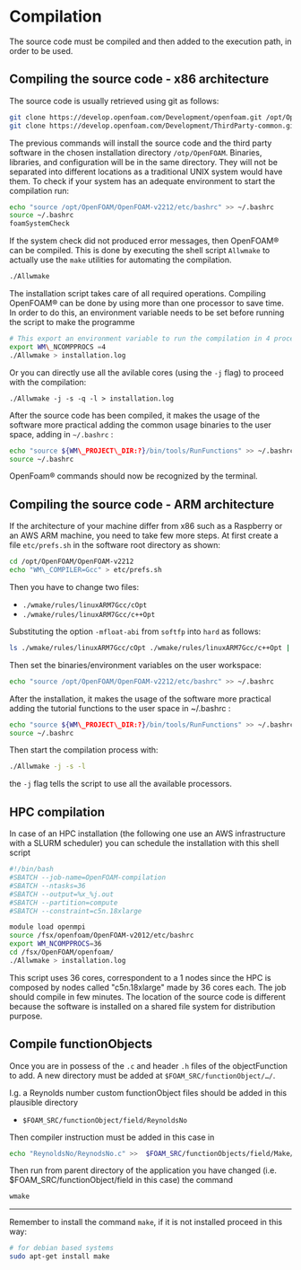 # Compilation

The source code must be compiled and then added to the execution path, in order to be used.

## Compiling the source code - x86 architecture

The source code is usually retrieved using git as follows:

```sh
git clone https://develop.openfoam.com/Development/openfoam.git /opt/OpenFOAM
git clone https://develop.openfoam.com/Development/ThirdParty-common.git /opt/OpenFOAM
```

The previous commands will install the source code and the third party
software in the chosen installation directory ```/otp/OpenFOAM```.
Binaries, libraries, and configuration will be in the same directory.
They will not be separated into different locations as a traditional
UNIX system would have them. To check if your system has an adequate
environment to start the compilation run:

```sh
echo "source /opt/OpenFOAM/OpenFOAM-v2212/etc/bashrc" >> ~/.bashrc
source ~/.bashrc
foamSystemCheck
```

If the system check did not produced error messages, then OpenFOAM® can
be compiled. This is done by executing the shell script ```Allwmake``` to
actually use the ```make``` utilities for automating the compilation.

```sh
./Allwmake
```

The installation script takes care of all required operations.
Compiling OpenFOAM® can be done by using more than one processor to save
time. In order to do this, an environment variable needs to be set
before running the script to make the programme

```sh
# This export an environment variable to run the compilation in 4 processors
export WM\_NCOMPPROCS =4
./Allwmake > installation.log
```
Or you can directly use all the avilable cores (using the ```-j``` flag) to proceed with the compilation:

```shell-session
./Allwmake -j -s -q -l > installation.log
```
After the source code has been compiled, it makes the usage of the software more practical
adding the common usage binaries to the user space, adding in ```~/.bashrc``` :

```sh
echo "source ${WM\_PROJECT\_DIR:?}/bin/tools/RunFunctions" >> ~/.bashrc
source ~/.bashrc
```
OpenFoam® commands should now be recognized by the terminal.


## Compiling the source code - ARM architecture

If the architecture of your machine differ from x86 such as a Raspberry or
an AWS ARM machine, you need to take few more steps. At first create a file
```etc/prefs.sh``` in the software root directory as shown:

```sh
cd /opt/OpenFOAM/OpenFOAM-v2212
echo "WM\_COMPILER=Gcc" > etc/prefs.sh
```

Then you have to change two files:

- ```./wmake/rules/linuxARM7Gcc/cOpt```
- ```./wmake/rules/linuxARM7Gcc/c++Opt```

Substituting the option ```-mfloat-abi``` from ```softfp``` into ```hard``` as follows:

```sh
ls ./wmake/rules/linuxARM7Gcc/cOpt ./wmake/rules/linuxARM7Gcc/c++Opt | xargs sed s/softfp/hard/g
```

Then set the binaries/environment variables on the user workspace:
```sh
echo "source /opt/OpenFOAM/OpenFOAM-v2212/etc/bashrc" >> ~/.bashrc
```
After the installation, it makes the usage of the software more practical
adding the tutorial functions to the user space in ~/.bashrc :

```sh
echo "source ${WM\_PROJECT\_DIR:?}/bin/tools/RunFunctions" >> ~/.bashrc
source ~/.bashrc
```

Then start the compilation process with:
```sh
./Allwmake -j -s -l
```
the ```-j``` flag tells the script to use all the available processors.

## HPC compilation 

In case of an HPC installation (the following one use an
AWS infrastructure with a SLURM scheduler) you can schedule
the installation with this shell script

```sh
#!/bin/bash
#SBATCH --job-name=OpenFOAM-compilation
#SBATCH --ntasks=36
#SBATCH --output=%x_%j.out
#SBATCH --partition=compute
#SBATCH --constraint=c5n.18xlarge

module load openmpi
source /fsx/openfoam/OpenFOAM-v2012/etc/bashrc
export WM_NCOMPPROCS=36
cd /fsx/OpenFOAM/openfoam/
./Allwmake > installation.log
```
This script uses 36 cores, correspondent to a 1 nodes since the HPC is composed by
nodes called "c5n.18xlarge" made by 36 cores each. The job should compile in few minutes.
The location of the source code is different because the software is installed on a
shared file system for distribution purpose.


## Compile functionObjects

Once you are in possess of the ```.c``` and header ```.h``` files of the objectFunction to add.
A new directory must be added at ```$FOAM_SRC/functionObject/…/```.

I.g. a Reynolds number custom functionObject files should be added in this plausible directory 

- ```$FOAM_SRC/functionObject/field/ReynoldsNo```

Then compiler instruction must be added in this case in

``` sh
echo "ReynoldsNo/ReynodsNo.c" >>  $FOAM_SRC/functionObjects/field/Make/files
```

Then run from parent directory of the application you have changed (i.e. $FOAM_SRC/functionObject/field in this case) the command

```sh
wmake
```

-------------------------------------------------------------------------------------------------------------

Remember to install the command ```make```, if it is not installed proceed in this way:

```sh
# for debian based systems
sudo apt-get install make
```

<!--  Script to show the footer   -->
<html>
<script
    src="https://code.jquery.com/jquery-3.3.1.js"
    integrity="sha256-2Kok7MbOyxpgUVvAk/HJ2jigOSYS2auK4Pfzbm7uH60="
    crossorigin="anonymous">
</script>
<script>
$(function(){
  $("#footer").load("../footers/footer_first_level_depth.html");
});
</script>
<body>
<div id="footer"></div>
</body>
</html>
